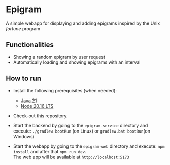 # Epigram

A simple webapp for displaying and adding epigrams inspired by the Unix *fortune* program


## Functionalities
- Showing a random epigram by user request
- Automatically loading and showing epigrams with an interval

## How to run

- Install the following prerequisites (when needed):
  - [Java 21](https://www.openlogic.com/openjdk-downloads)
  - [Node 20.16 LTS](https://nodejs.org/en/download/package-manager)

- Check-out this repository.
- Start the backend by going to the `epigram-service` directory and execute: `./gradlew bootRun` (on Linux) or `gradlew.bat bootRun`(on Windows)
- Start the webapp by going to the `epigram-web` directory and execute: `npm install` and after that `npm run dev`.  
The web app will be available at `http://localhost:5173`

